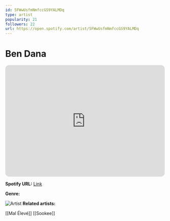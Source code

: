 ```yaml
---
id: 5FWwUsfmNmfccGS9YALMDq
type: artist
popularity: 21
followers: 22
url: https://open.spotify.com/artist/5FWwUsfmNmfccGS9YALMDq
---
```

# Ben Dana

<iframe style="border-radius:12px" src="https://open.spotify.com/embed/artist/5FWwUsfmNmfccGS9YALMDq" width="100%" height="352" frameBorder="0" allowfullscreen="" allow="autoplay; clipboard-write; encrypted-media; fullscreen; picture-in-picture" loading="lazy"></iframe>

**Spotify URL:** [Link](https://open.spotify.com/artist/5FWwUsfmNmfccGS9YALMDq)

**Genre:** 

![Artist]()
**Related artists:**

[[Mal Élevé]]
[[Sookee]]
